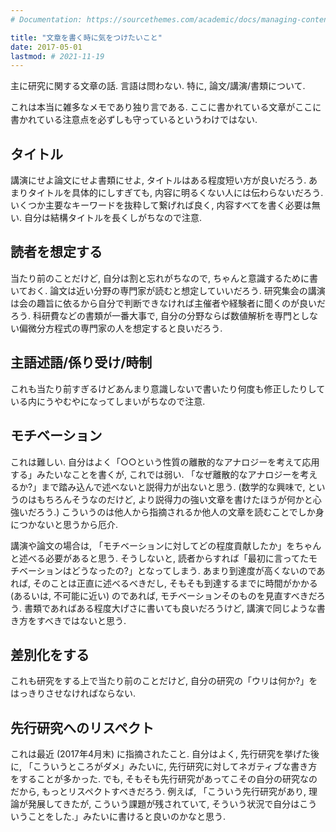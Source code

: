 ```yaml
---
# Documentation: https://sourcethemes.com/academic/docs/managing-content/

title: "文章を書く時に気をつけたいこと"
date: 2017-05-01
lastmod: # 2021-11-19
---
```




主に研究に関する文章の話. 言語は問わない. 特に, 論文/講演/書類について.

<!--more-->

これは本当に雑多なメモであり独り言である.
ここに書かれている文章がここに書かれている注意点を必ずしも守っているというわけではない.

## タイトル

講演にせよ論文にせよ書類にせよ, タイトルはある程度短い方が良いだろう.
あまりタイトルを具体的にしすぎても, 内容に明るくない人には伝わらないだろう.
いくつか主要なキーワードを抜粋して繋げれば良く, 内容すべてを書く必要は無い.
自分は結構タイトルを長くしがちなので注意.

## 読者を想定する

当たり前のことだけど, 自分は割と忘れがちなので, ちゃんと意識するために書いておく.
論文は近い分野の専門家が読むと想定していいだろう.
研究集会の講演は会の趣旨に依るから自分で判断できなければ主催者や経験者に聞くのが良いだろう.
科研費などの書類が一番大事で, 自分の分野ならば数値解析を専門としない偏微分方程式の専門家の人を想定すると良いだろう.

## 主語述語/係り受け/時制

これも当たり前すぎるけどあんまり意識しないで書いたり何度も修正したりしている内にうやむやになってしまいがちなので注意.

## モチベーション

これは難しい.
自分はよく「○○という性質の離散的なアナロジーを考えて応用する」みたいなことを書くが, これでは弱い.
「なぜ離散的なアナロジーを考えるか?」まで踏み込んで述べないと説得力が出ないと思う.
(数学的な興味で, というのはもちろんそうなのだけど, より説得力の強い文章を書けたほうが何かと心強いだろう.)
こういうのは他人から指摘されるか他人の文章を読むことでしか身につかないと思うから厄介.

講演や論文の場合は, 「モチベーションに対してどの程度貢献したか」をちゃんと述べる必要があると思う.
そうしないと, 読者からすれば「最初に言ってたモチベーションはどうなったの?」となってしまう.
あまり到達度が高くないのであれば, そのことは正直に述べるべきだし, そもそも到達するまでに時間がかかる (あるいは, 不可能に近い) のであれば, モチベーションそのものを見直すべきだろう.
書類であればある程度大げさに書いても良いだろうけど, 講演で同じような書き方をすべきではないと思う.

## 差別化をする

これも研究をする上で当たり前のことだけど, 自分の研究の「ウリは何か?」をはっきりさせなければならない.

## 先行研究へのリスペクト

これは最近 (2017年4月末) に指摘されたこと.
自分はよく, 先行研究を挙げた後に, 「こういうところがダメ」みたいに, 先行研究に対してネガティブな書き方をすることが多かった.
でも, そもそも先行研究があってこその自分の研究なのだから, もっとリスペクトすべきだろう.
例えば, 「こういう先行研究があり, 理論が発展してきたが, こういう課題が残されていて, そういう状況で自分はこういうことをした.」みたいに書けると良いのかなと思う.
